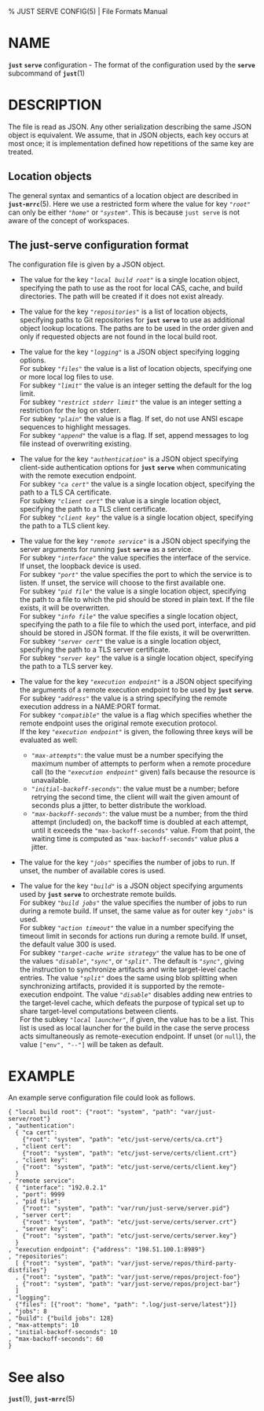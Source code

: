 % JUST SERVE CONFIG(5) | File Formats Manual

NAME
====

**`just`** **`serve`** configuration - The format of the configuration used by
the **`serve`** subcommand of **`just`**(1)

DESCRIPTION
===========

The file is read as JSON. Any other serialization describing the same
JSON object is equivalent. We assume, that in JSON objects, each key
occurs at most once; it is implementation defined how repetitions of the
same key are treated.

Location objects
----------------

The general syntax and semantics of a location object are described in 
**`just-mrrc`**(5). Here we use a restricted form where the value for key
*`"root"`* can only be either *`"home"`* or *`"system"`*. This is because
`just serve` is not aware of the concept of workspaces.

The just-serve configuration format
-----------------------------------

The configuration file is given by a JSON object.

 - The value for the key *`"local build root"`* is a single location object,
   specifying the path to use as the root for local CAS, cache, and build
   directories. The path will be created if it does not exist already.

 - The value for the key *`"repositories"`* is a list of location objects,
   specifying paths to Git repositories for **`just`** **`serve`** to use as
   additional object lookup locations. The paths are to be used in the order
   given and only if requested objects are not found in the local build root.

 - The value for the key *`"logging"`* is a JSON object specifying logging
   options.  
   For subkey *`"files"`* the value is a list of location objects, specifying
   one or more local log files to use.  
   For subkey *`"limit"`* the value is an integer setting the default for
   the log limit.  
   For subkey *`"restrict stderr limit"`* the value is an integer setting a
   restriction for the log on stderr.  
   For subkey *`"plain"`* the value is a flag. If set, do not use ANSI escape
   sequences to highlight messages.  
   For subkey *`"append"`* the value is a flag. If set, append messages to log
   file instead of overwriting existing.

  - The value for the key *`"authentication"`* is a JSON object specifying
   client-side authentication options for **`just`** **`serve`** when
   communicating with the remote execution endpoint.  
   For subkey *`"ca cert"`* the value is a single location object, specifying
   the path to a TLS CA certificate.  
   For subkey *`"client cert"`* the value is a single location object,
   specifying the path to a TLS client certificate.  
   For subkey *`"client key"`* the value is a single location object,
   specifying the path to a TLS client key.  

 - The value for the key *`"remote service"`* is a JSON object specifying the
   server arguments for running **`just`** **`serve`** as a service.  
   For subkey *`"interface"`* the value specifies the interface of the service.
   If unset, the loopback device is used.  
   For subkey *`"port"`* the value specifies the port to which the service is to
   listen. If unset, the service will choose to the first available one.  
   For subkey *`"pid file"`* the value is a single location object, specifying
   the path to a file to which the pid should be stored in plain text. If the
   file exists, it will be overwritten.  
   For subkey *`"info file"`* the value specifies a single location object,
   specifying the path to a file file to which the used port, interface, and
   pid should be stored in JSON format. If the file exists, it will be
   overwritten.  
   For subkey *`"server cert"`* the value is a single location object,
   specifying the path to a TLS server certificate.  
   For subkey *`"server key"`* the value is a single location object,
   specifying the path to a TLS server key.  

 - The value for the key *`"execution endpoint"`* is a JSON object specifying
   the arguments of a remote execution endpoint to be used by **`just`**
   **`serve`**.  
   For subkey *`"address"`* the value is a string specifying the remote
   execution address in a NAME:PORT format.  
   For subkey *`"compatible"`* the value is a flag which specifies whether
   the remote endpoint uses the original remote execution protocol.  
   If the key *`"execution endpoint"`* is given, the following three keys will
   be evaluated as well:  
   - *`"max-attempts"`*: the value must be a number specifying the maximum
     number of attempts to perform when a remote procedure call (to the
     *`"execution endpoint"`* given) fails because the resource is unavailable.  
   - *`"initial-backoff-seconds"`*: the value must be a number; before retrying
     the second time, the client will wait the given amount of seconds plus a jitter,
     to better distribute the workload.  
   - *`"max-backoff-seconds"`*: the value must be a number; from the third
     attempt (included) on, the backoff time is doubled at each attempt, until
     it exceeds the `"max-backoff-seconds"` value. From that point, the waiting
     time is computed as `"max-backoff-seconds"` value plus a jitter.  

 - The value for the key *`"jobs"`* specifies the number of jobs to run. If
   unset, the number of available cores is used.  

 - The value for the key *`"build"`* is a JSON object specifying arguments used
   by **`just`** **`serve`** to orchestrate remote builds.  
   For subkey *`"build jobs"`* the value specifies the number of jobs to run
   during a remote build. If unset, the same value as for outer key *`"jobs"`*
   is used.  
   For subkey *`"action timeout"`* the value in a number specifying the timeout
   limit in seconds for actions run during a remote build. If unset, the default
   value 300 is used.  
   For subkey *`"target-cache write strategy"`* the value has to
   be one of the values *`"disable"`*, *`"sync"`*, or *`"split"`*.
   The default is *`"sync"`*, giving the instruction to
   synchronize artifacts and write target-level cache entries.
   The value *`"split"`* does the same using blob splitting
   when synchronizing artifacts, provided it is supported by the
   remote-execution endpoint. The value *`"disable"`* disables
   adding new entries to the target-level cache, which defeats the
   purpose of typical set up to share target-level computations
   between clients.  
   For the subkey *`"local launcher"`*, if given, the value has
   to be a list. This list is used as local launcher for the
   build in the case the serve process acts simultaneously as
   remote-execution endpoint. If unset (or `null`), the value
   `["env", "--"]` will be taken as default.

EXAMPLE
=======

An example serve configuration file could look as follows.

```jsonc
{ "local build root": {"root": "system", "path": "var/just-serve/root"}
, "authentication":
  { "ca cert":
    {"root": "system", "path": "etc/just-serve/certs/ca.crt"}
  , "client cert":
    {"root": "system", "path": "etc/just-serve/certs/client.crt"}
  , "client key":
    {"root": "system", "path": "etc/just-serve/certs/client.key"}
  }
, "remote service":
  { "interface": "192.0.2.1"
  , "port": 9999
  , "pid file":
    {"root": "system", "path": "var/run/just-serve/server.pid"}
  , "server cert":
    {"root": "system", "path": "etc/just-serve/certs/server.crt"}
  , "server key":
    {"root": "system", "path": "etc/just-serve/certs/server.key"}
  }
, "execution endpoint": {"address": "198.51.100.1:8989"}
, "repositories":
  [ {"root": "system", "path": "var/just-serve/repos/third-party-distfiles"}
  , {"root": "system", "path": "var/just-serve/repos/project-foo"}
  , {"root": "system", "path": "var/just-serve/repos/project-bar"}
  ]
, "logging":
  {"files": [{"root": "home", "path": ".log/just-serve/latest"}]}
, "jobs": 8
, "build": {"build jobs": 128}
, "max-attempts": 10
, "initial-backoff-seconds": 10
, "max-backoff-seconds": 60
}
```

See also
========

**`just`**(1), **`just-mrrc`**(5)
